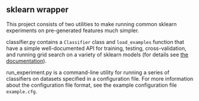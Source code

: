 sklearn wrapper
---------------

This project consists of two utilities to make running common sklearn experiments on pre-generated features much simpler.

classifier.py contains a `Classifier` class and `load_examples` function that have a simple well-documented API for training, testing, cross-validation, and running grid search on a variety of sklearn models (for details see [the documentation](../blob/master/doc/index.html)).

run_experiment.py is a command-line utility for running a series of classifiers on datasets specified in a configuration file. For more information about the configuration file format, see the example configuration file `example.cfg`.